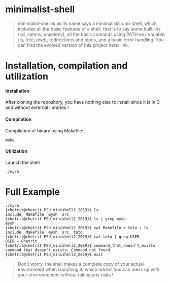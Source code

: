 # minimalist-shell

> minimalist-shell is as its name says a minimalistic unix shell, which includes all the basic features of a shell, that is to say some built-ins (cd, setenv, unsetenv), all the basic comands using PATH env variable (ls, tree, pwd), redirections and pipes, and a basic error handling. You can find the evolved version of this project here: link.

# Installation, compilation and utilization
#### Installation
After cloning the repository, you have nothing else to install since it is in C and without external libraries !
    
#### Compilation
Compilation of binary using Makefile:
```
make
```

#### Utilization
Launch the shell
```
./mysh
```

# Full Example

```
./mysh
{chetrit@chetrit PSU_minishell2_2019}$ ls
include  Makefile  mysh  src
{chetrit@chetrit PSU_minishell2_2019}$ ls | grep mysh
mysh
{chetrit@chetrit PSU_minishell2_2019}$ cat Makefile > toto ; ls
include  Makefile  mysh  src  toto
{chetrit@chetrit PSU_minishell2_2019}$ cat toto | grep USER
USER = Chetrit
{chetrit@chetrit PSU_minishell2_2019}$ command_that_doesn't_exists
command_that_doesn't_exists: Command not found.
{chetrit@chetrit PSU_minishell2_2019}$ exit
```

>Don't worry, the shell makes a complete copy of your actual environment when launching it, which means you can mess up with your environnement without taking any risks !
